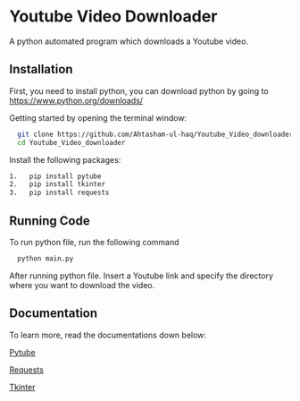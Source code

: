 
# Youtube Video Downloader

A python automated program which downloads a Youtube video.


## Installation
First, you need to install python, you can download python by going to https://www.python.org/downloads/

Getting started by opening the terminal window:

```bash
  git clone https://github.com/Ahtasham-ul-haq/Youtube_Video_downloader.git
  cd Youtube_Video_downloader
```

Install the following packages:
```bash
1.   pip install pytube
2.   pip install tkinter
3.   pip install requests
```

## Running Code

To run python file, run the following command

```bash
  python main.py
```

After running python file. Insert a Youtube link and specify the directory where you want to download the video.




## Documentation
To learn more, read the documentations down below:

[Pytube](https://pytube.io/en/latest/#)

[Requests](https://pypi.org/project/requests/)

[Tkinter](https://docs.python.org/3/library/tkinter.html)

